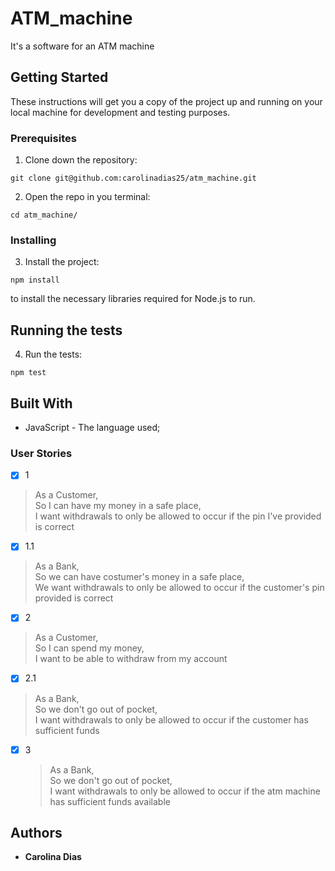 # ATM_machine

It's a software for an ATM machine

## Getting Started

These instructions will get you a copy of the project up and running on your local machine for development and testing purposes.

### Prerequisites

1. Clone down the repository:

```
git clone git@github.com:carolinadias25/atm_machine.git
```

2. Open the repo in you terminal:

```
cd atm_machine/
```

### Installing

3. Install the project:

```
npm install
```

to install the necessary libraries required for Node.js to run.

## Running the tests

4. Run the tests:

```
npm test
```

## Built With

- JavaScript - The language used;

### User Stories

- [x] 1

> As a Customer,  
> So I can have my money in a safe place,  
> I want withdrawals to only be allowed to occur if the pin I've provided is correct

- [x] 1.1

> As a Bank,  
> So we can have costumer's money in a safe place,  
> We want withdrawals to only be allowed to occur if the customer's pin provided is correct

- [x] 2

> As a Customer,  
> So I can spend my money,  
> I want to be able to withdraw from my account

- [x] 2.1

> As a Bank,  
> So we don't go out of pocket,  
> I want withdrawals to only be allowed to occur if the customer has sufficient funds

- [x] 3
  > As a Bank,  
  > So we don't go out of pocket,  
  > I want withdrawals to only be allowed to occur if the atm machine has sufficient funds available

## Authors

- **Carolina Dias**
